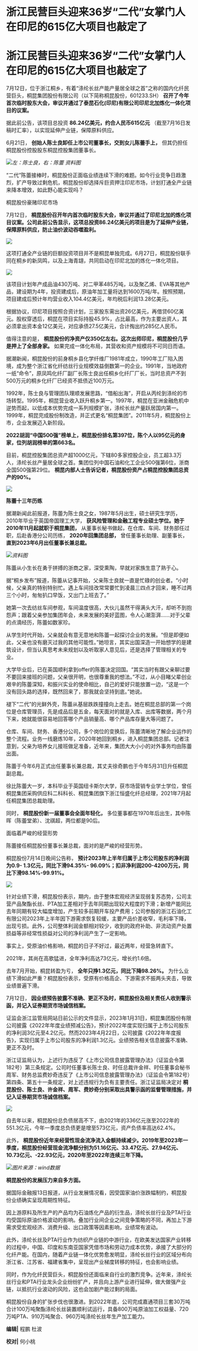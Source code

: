 # 浙江民营巨头迎来36岁“二代”女掌门人 在印尼的615亿大项目也敲定了

# 浙江民营巨头迎来36岁“二代”女掌门人 在印尼的615亿大项目也敲定了

7月12日，位于浙江桐乡，有着“涤纶长丝产能产量居全球之首”之称的国内化纤民营巨头，桐昆集团股份有限公司（以下简称桐昆股份，601233.SH）
**召开了今年首次临时股东大会，审议并通过了泰昆石化(印尼)有限公司印尼北加炼化一体化项目的议案。**

据此前公告，该项目总投资 **86.24亿美元，约合人民币615亿元** （截至7月16日发稿时汇率），以实现延伸产业链，保障原料供应。

6月21日， **创始人陈士良卸任上市公司董事长，交到女儿陈蕾手上，** 但其仍担任桐昆股份控股股东桐昆控股集团董事长。

![](https://inews.gtimg.com/om_bt/ONulXRCupauZL2lOvnOMBvsmfDXSfNzRtKI9Nq8A6XAxwAA/1000)_左：陈士良，右：陈蕾
资料图_

“二代”陈蕾接棒时，桐昆股份正面临业绩连续下滑的难题。如今行业竞争日趋激烈，扩产导致过剩危机，桐昆股份却选择斥巨资押注印尼市场，计划打通全产业链来降本增效，如此野心能实现吗？

桐昆股份豪赌印尼市场

7月12日，
**桐昆股份召开年内首次临时股东大会，审议并通过了印尼北加的炼化项目议案。公司此前公告显示，这项总投资86.24亿美元的项目是为了延伸产业链，保障原料供应，防止油价波动吞噬盈利。**

![](https://inews.gtimg.com/om_bt/OjG_GuCUSAOwhZmn8t8Kix0TmoNfeT6kFlD9XdoAxxTGQAA/1000)

这项打通全产业链的巨额投资项目并不是桐昆单独完成。6月27日，桐昆股份联手同在桐乡的新凤鸣，以及上海青翃，共同启动在印尼北加的炼化一体化项目。

![](https://inews.gtimg.com/om_bt/OsRnxodQyS7hgqwPXEFOVFkvbyf2j-eKl6aeu0OFD6IsIAA/1000)

该项目计划年产成品油430万吨、对二甲苯485万吨，以及聚乙烯、EVA等其他产品，建设期为4年，投资建成后，原油年加工量将达到1600万吨/年。按照预期，项目建成后预计年均营业收入104.4亿美元，年均税后利润13.28亿美元。

根据协议，印尼项目按照合资计划，三家股东需出资26亿美元，再借贷60亿美元。股权穿透后，桐昆在项目实际持股45.9%，占比最高，作为主要出资人，其必须拿出资本金12亿美元，对应承债27.5亿美元，合计掏出约285亿人民币。

值得注意的是， **桐昆股份的净资产仅350亿左右。这次出师印尼，桐昆股份几乎是押上了全部身家。** 如果完成一体化布局，其营收和资产规模将不可同日而语。

据潮新闻，桐昆股份的前身桐乡县化学纤维厂1981年成立，1990年工厂陷入困境，成为整个浙江省化纤纺丝行业规模效益倒数第一的企业。1991年，当地政府一纸“命令”，原凤鸣化纤厂副厂长陈士良出任桐乡化纤厂厂长，当时总资产不到500万元的桐乡化纤厂已经资不抵债近100万元。

1992年，陈士良与管理团队理顺发展思路，“借船出海”，开启从丙纶到涤纶的市场转型。1995年，桐昆营业收入跃升桐乡第一。1997年，桐昆在亚洲金融危机中逆势而起，以低成本优势完成一系列规模扩张，涤纶长丝产量跃居国内第一。1999年，桐昆完成股份制改造，并正式更名“桐昆集团”。2011年5月，桐昆股份上市，企业发展迈入新阶段。

**2022胡润“中国500强”榜单上，桐昆股份排名第397位，陈个人以95亿元的身家，位列胡润榜单的第663名。**

目前，桐昆控股集团总资产超1000亿元，下辖80多家控股企业，员工超3.3万人，涤纶长丝产量居全球之首。集团位列中国石油和化工企业500强第6位，浙商全国500强第29位。
**桐昆内部人士告诉记者，桐昆股份资产占桐昆控股集团总资产的90%。**

![](https://inews.gtimg.com/om_bt/OLbZxbYi6CsU1pHliVqmWB44mC0Zj8NTyegc9E15MCDAEAA/1000)

**陈蕾十三年历练**

据潮新闻此前报道，陈蕾为陈士良之女，1987年5月出生，硕士研究生学历，2010年毕业于英国帝国理工大学，
**获风险管理和金融工程专业硕士学位。她于2010年11月起就职于桐昆集团，** 从董事长秘书做起，在仓库、车间、财务部任过职，后赴香港分公司历练，
**2020年回集团总部，** 曾任董事长助理、副董事长， **直到2023年6月出任董事长兼总裁。**

![](https://inews.gtimg.com/om_bt/OfhnKbAfCtd9nMqbybTH8CrhEtTZ6WXhhZOJ45YrKMbqkAA/1000)_资料图_

陈蕾从小生长在勇于拼搏的浙商之家，深受熏陶，早就对家族生意了熟于心。

据“桐乡发布”报道，陈蕾从记事开始，父亲陈士良就一直是忙碌的创业者。“小时候，父亲真的特别特别忙。遇上车间技改常常要忙到凌晨三四点才回来，睡不过两三个小时，匆匆扒口早饭，又出门上班去了。”

她第一次去纺丝车间参观，车间温度很高，大伙儿虽然干得满头大汗，却听不到抱怨声；跟着父亲参加集团年会，未来发展的美好蓝图，令人心潮澎湃……对于父辈的点滴经历，陈蕾如数家珍。

从学生时代开始，父亲就会有意无意地和陈蕾一起探讨企业的发展。“但是即便如此，父亲也没有磨灭过我的其他可能性。”她坦言，其实出国深造一开始想学的是建筑设计，但当认真思考未来规划以及听取家人意见后，还是选择了管理相关的专业。

大学毕业后，已在英国顺利拿到offer的陈蕾决定回国。“其实当时有跟父亲聊过要不要回来接班的问题，父亲很开明，也很尊重我的想法。”不过，从小目睹父辈创业艰辛的陈蕾深知，和振兴实业的使命相比，自己的爱好只能放置一边，“这是一个没有回头路的选择，既然回来了，那我就会坚持到底。”她说。

褪下“二代”的光鲜外壳，陈蕾从基层跌跌撞撞向上走去。她在桐昆总部的第一个岗位是仓库管理员，先是成品后是五金，每天面对的就是入库、出库等数据，两个月下来，她就能很容易地回答哪个产品销量高、哪个产品库存量大等问题了。

仓库、车间、财务、香港分公司，多个岗位的变换后，陈蕾清晰地了解企业运作的整个流程。业务一线磨炼10年，2020年她回到桐乡，进入桐昆集团总部。记者注意到，父亲为培养女儿接班做足准备，近年来，集团大大小小的对外事务均由陈蕾出面。

陈蕾于今年6月正式出任董事长兼总裁，其丈夫徐奇鹏也于今年5月31日升任桐昆副总裁。

徐比陈蕾大一岁，本科毕业于英国纽卡斯尔大学，获市场营销专业学士学位，曾任桐昆集团采购供应科二科科长、桐昆集团旗下浙江恒盛化纤总经理，2021年7月起任桐昆集团总裁助理。

同时， **桐昆股份新一届董事会全面年轻化，** 多位董事都在1970年后出生，其中陈晖（陈蕾堂弟）、沈祺超，两位都是90后。

面临着严峻的经营形势

陈蕾接任桐昆股份董事长兼总裁，面对的是严峻的经营形势。

桐昆股份7月14日晚间公告称， **预计2023年上半年归属于上市公司股东的净利润为0.9- 1.3亿元，同比下滑94.35%-
96.09%；扣非净利润200-4200万元，同比下滑98.14%-99.91%。**

![](https://inews.gtimg.com/om_bt/OT1Lr8ZJNB7HDtzfzOKW9K5sc09rTwwgcoTd6GAWtBmcMAA/1000)

针对业绩下滑，桐昆股份表示，期内，由于整体宏观经济呈现弱复苏态势，公司主营产品聚酯长丝、PTA加工差相对于去年同期出现较大程度的下滑；新增产能同比去年同期有较大幅度增加，产生较多前期开车投产费用；公司参股的浙江石油化工有限公司2023年上半年因下游需求恢复较缓，主要产品价差收窄，毛利率下降，出现亏损。此外，公司整体利润金额相对较少，收到的政府补助、非流动资产处置损益等非经常性损益对公司的净利润产生了一定影响。

事实上，受原油价格影响，桐昆的日子不好过，最近两年，经营急转直下。

2021年，其尚在高歌猛进，全年净利高达73亿元，增长约1.6倍。

去年7月开始，桐昆转盈为亏， **全年只挣1.3亿元，同比下降98.26%。**
为什么业绩下滑如此严重？桐昆股份表示，受原有价格高企、下游需求不振两头夹击，导致业绩普遍下滑。

7月12日， **因业绩预告披露不准确、更正不及时，桐昆股份及相关责任人收到警示函，并记入证券期货市场诚信档案。**

证监会浙江监管局网站日前公示的文件显示，2023年1月31日，桐昆集团股份有限公司披露《2022年年度业绩预减公告》，预计2022年度实现归属于上市公司股东的净利润3亿元至4.2亿元。然而2023年4月22日，公司披露《2022年年度报告》，实现归属于上市公司股东的净利润1.3亿元。业绩预告相关信息披露不准确、更正不及时。

浙江证监局认为，上述行为违反了《上市公司信息披露管理办法》（证监会令第182号）第三条规定。公司时任董事长陈士良、时任总裁许金祥、时任董事会秘书周军、财务总监费妙奇违反了《上市公司信息披露管理办法》（证监会令第182号）第四条、第五十一条规定，对上述违规行为负有主要责任。浙江证监局决定对
**桐昆股份、陈士良、许金祥、周军、费妙奇分别采取出具警示函的监督管理措施，并记入证券期货市场诚信档案。**

![](https://inews.gtimg.com/om_bt/O9I9futA6S-7gYmEJReNROqq6AHivHIe6W_YLHDqRYQREAA/1000)

自去年以来，桐昆股份总负债居高不下，由2021年的336亿元涨至2022年的551.3亿元，今年一季度总负债更是增至573亿元，资产负债率高达62.4%。

此外，
**桐昆股份近年来经营性现金流净流入金额持续减少。2019年至2023年一季度，桐昆股份经营现金流净额分别为51.16亿元、33.47亿元、27.94亿元、10.73亿元、-22.93亿元，2020年至2022年连续三年下降。**

![](https://inews.gtimg.com/om_bt/O4vClfqZDWSnCxC5vPcXpEboiNzcd39LXVU2sYBpE_eNoAA/1000)_图片来源：wind数据_

**桐昆股份的发展压力来自多方面。**

据国际金融报13日报道，从行业发展情况看，因受国家油价涨跌幅制约，桐昆股份业绩确实呈现周期性特征。

因上游原料及所生产的产品均为石油炼化产品的衍生品，涤纶长丝行业及PTA行业均受国际原油价格波动的影响。叠加行业间企业之间竞争策略的不同，再加上下游需求受宏观经济、消费升级、出口政策等因素影响，业绩常有波动。

此外，涤纶长丝及PTA行业作为纺织产业链的中游行业，在欧美发达国家产业转移的过程中，中国、印度和东南亚国家凭借市场和劳动力成本优势，承接了大部分的化纤产能。在国内，随着产业链一体化优势愈发明显，涤纶长丝行业的区域分布向浙江省、江苏省、福建省集中，呈现出产业梯度转移的特征，也会影响业绩。

同时，作为化纤民营巨头，桐昆股份还面临来自行业的激烈竞争。近年来，涤纶长丝行业和PTA行业龙头企业纷纷扩产，并且向上游产业进行延伸，做大做强产业链，以抵抗行业波动的风险，这也会加剧产能过剩的局面。

桐昆股份自身的扩张步伐也很激进。到2022年底，公司完成嘉通项目三套30万吨合计100万吨聚酯涤纶长丝装置顺利试运行，具备800万吨原油加工权益量、720万吨PTA、910万吨聚合、960万吨涤纶长丝年生产加工能力。

**编辑|** 程鹏 杜波

**校对|** 何小桃

